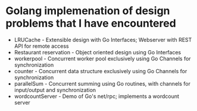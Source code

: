 # Golang implemenation of design problems that I have encountered

- LRUCache - Extensible design with Go Interfaces; Webserver with REST API for remote access
- Restaurant reservation - Object oriented design using Go Interfaces
- workerpool - Concurrent worker pool exclusively using Go Channels for synchronization
- counter - Concurrent data structure exclusively using Go Channels for synchronization
- parallelSum - Concurrent summing using Go routines, with channels for input/output and synchronization 
- wordcountServer - Demo of Go's net/rpc; implements a wordcount server

